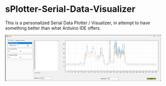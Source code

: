 # sPlotter-Serial-Data-Visualizer
This is a personalized Serial Data Plotter / Visualizer, in attempt to have something better than what Arduino IDE offers. 

![alt text](./assets/UI_overview_ws.png)